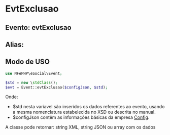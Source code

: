 # EvtExclusao

## Evento: evtExclusao

## Alias: 


## Modo de USO

```php
use NFePHP\eSocial\Event;

$std = new \stdClass();
$evt = Event::evtExclusao($configJson, $std);
```

Onde:
- $std nesta variavel são inseridos os dados referentes ao evento, usando a mesma nomenclatura estabelecida no XSD ou descrita no manual.
- $configJson contêm as informações básicas da empresa [Config](Config.md).

A classe pode retornar: string XML, string JSON ou array com os dados
